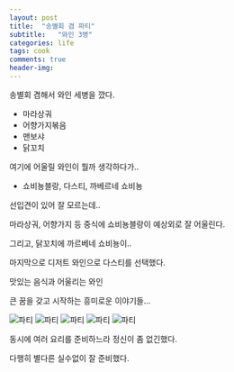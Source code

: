 ```yaml
---
layout: post
title:  "송별회 겸 파티"
subtitle:   "와인 3병"
categories: life
tags: cook
comments: true
header-img: 
---
```


송별회 겸해서 와인 세병을 깠다. 

 * 마라상궈
 * 어향가지볶음
 * 맨보샤
 * 닭꼬치

여기에 어울릴 와인이 뭘까 생각하다가.. 

 * 쇼비뇽블랑, 다스티, 까베르네 쇼비뇽
 
선입견이 있어 잘 모르는데..

마라상궈, 어향가지 등 중식에 쇼비뇽블랑이 예상외로 잘 어울린다. 

그리고, 닭꼬치에 까르베네 쇼비뇽이..

마지막으로 디저트 와인으로 다스티를 선택했다. 

맛있는 음식과 어울리는 와인

큰 꿈을 갖고 시작하는 흥미로운 이야기들... 

 ![파티](https://youngsungson.github.io/assets/img/life/cook/20210418-life-cook-party1.jpg)
 ![파티](https://youngsungson.github.io/assets/img/life/cook/20210418-life-cook-party2.jpg)
 ![파티](https://youngsungson.github.io/assets/img/life/cook/20210418-life-cook-party3.jpg)
 ![파티](https://youngsungson.github.io/assets/img/life/cook/20210418-life-cook-party4.jpg)
 ![파티](https://youngsungson.github.io/assets/img/life/cook/20210418-life-cook-party5.jpg)
 
 동시에 여러 요리를 준비하느라 정신이 좀 없긴했다. 
 
 다행히 별다른 실수없이 잘 준비했다. 
 
